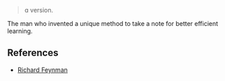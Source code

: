 > ɑ version.

The man who invented a unique method to take a note for better efficient learning.

## References
- [Richard Feynman](https://en.wikipedia.org/wiki/Richard_Feynman)